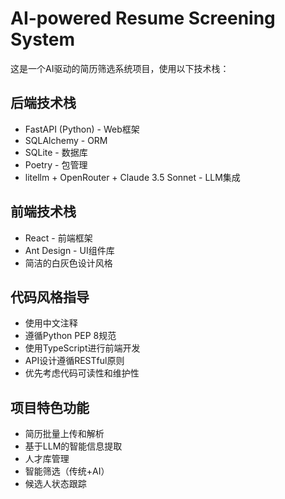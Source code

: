 # AI-powered Resume Screening System

<!-- Use this file to provide workspace-specific custom instructions to Copilot. For more details, visit https://code.visualstudio.com/docs/copilot/copilot-customization#_use-a-githubcopilotinstructionsmd-file -->

这是一个AI驱动的简历筛选系统项目，使用以下技术栈：

## 后端技术栈
- FastAPI (Python) - Web框架
- SQLAlchemy - ORM
- SQLite - 数据库
- Poetry - 包管理
- litellm + OpenRouter + Claude 3.5 Sonnet - LLM集成

## 前端技术栈  
- React - 前端框架
- Ant Design - UI组件库
- 简洁的白灰色设计风格

## 代码风格指导
- 使用中文注释
- 遵循Python PEP 8规范
- 使用TypeScript进行前端开发
- API设计遵循RESTful原则
- 优先考虑代码可读性和维护性

## 项目特色功能
- 简历批量上传和解析
- 基于LLM的智能信息提取
- 人才库管理
- 智能筛选（传统+AI）
- 候选人状态跟踪
